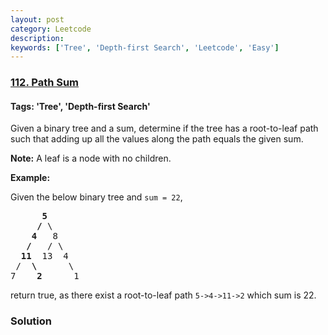 ```yaml
---
layout: post
category: Leetcode
description: 
keywords: ['Tree', 'Depth-first Search', 'Leetcode', 'Easy']
---
```

### [112. Path Sum](https://leetcode.com/problems/path-sum)

#### Tags: 'Tree', 'Depth-first Search'

<div class="content__u3I1 question-content__JfgR"><div><p>Given a binary tree and a sum, determine if the tree has a root-to-leaf path such that adding up all the values along the path equals the given sum.</p>
<p><strong>Note:</strong> A leaf is a node with no children.</p>
<p><strong>Example:</strong></p>
<p>Given the below binary tree and <code>sum = 22</code>,</p>
<pre>      <strong>5</strong>
     <strong>/</strong> \
    <strong>4</strong>   8
   <strong>/</strong>   / \
  <strong>11</strong>  13  4
 /  <strong>\</strong>      \
7    <strong>2</strong>      1
</pre>
<p>return true, as there exist a root-to-leaf path <code>5-&gt;4-&gt;11-&gt;2</code> which sum is 22.</p>
</div></div>

### Solution
